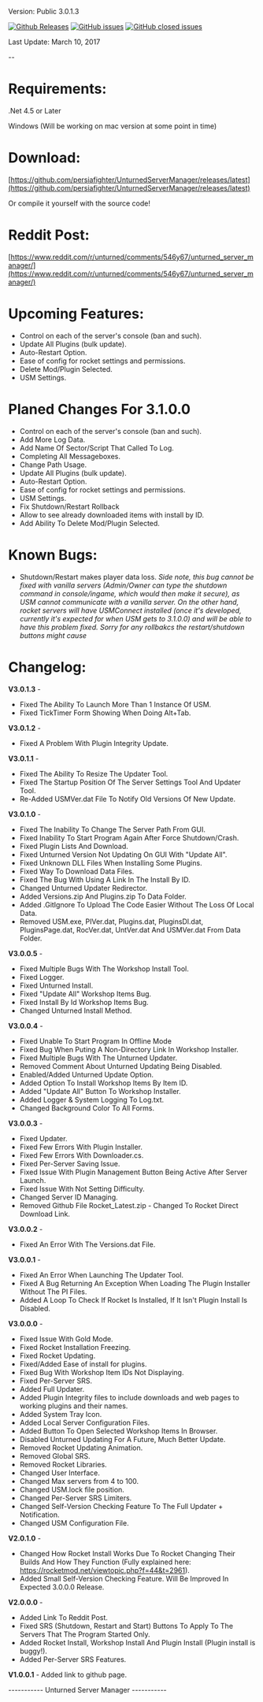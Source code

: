 Version: Public 3.0.1.3

[![Github Releases](https://img.shields.io/github/downloads/persiafighter/UnturnedServerManager/latest/total.svg?style=plastic)](https://github.com/persiafighter/UnturnedServerManager/releases/tag/v3.0.0.5) [![GitHub issues](https://img.shields.io/github/issues/persiafighter/UnturnedServerManager.svg?style=plastic)](https://github.com/persiafighter/UnturnedServerManager/issues) [![GitHub closed issues](https://img.shields.io/github/issues-closed/persiafighter/UnturnedServerManager.svg?style=plastic)]()

Last Update: March 10, 2017

--

<h1>Requirements:</h1>

.Net 4.5 or Later

Windows (Will be working on mac version at some point in time)

<h1>Download:</h1>

[https://github.com/persiafighter/UnturnedServerManager/releases/latest](https://github.com/persiafighter/UnturnedServerManager/releases/latest)

Or compile it yourself with the source code!

<h1>Reddit Post:</h1>

[https://www.reddit.com/r/unturned/comments/546y67/unturned_server_manager/](https://www.reddit.com/r/unturned/comments/546y67/unturned_server_manager/)

<h1>Upcoming Features:</h1>

* Control on each of the server's console (ban and such).
* Update All Plugins (bulk update).
* Auto-Restart Option.
* Ease of config for rocket settings and permissions.
* Delete Mod/Plugin Selected.
* USM Settings.

<h1>Planed Changes For 3.1.0.0</h1>

* Control on each of the server's console (ban and such).
* Add More Log Data.
* Add Name Of Sector/Script That Called To Log.
* Completing All Messageboxes.
* Change Path Usage.
* Update All Plugins (bulk update).
* Auto-Restart Option.
* Ease of config for rocket settings and permissions.
* USM Settings.
* Fix Shutdown/Restart Rollback
* Allow to see already downloaded items with install by ID.
* Add Ability To Delete Mod/Plugin Selected.

<h1>Known Bugs:</h1>

* Shutdown/Restart makes player data loss. _Side note, this bug cannot be fixed with vanilla servers (Admin/Owner can type the shutdown command in console/ingame, which would then make it secure), as USM cannot communicate with a vanilla server. On the other hand, rocket servers will have USMConnect installed (once it's developed, currently it's expected for when USM gets to 3.1.0.0) and will be able to have this problem fixed. Sorry for any rollbakcs the restart/shutdown buttons might cause_

<h1>Changelog:</h1>


**V3.0.1.3** - 

* Fixed The Ability To Launch More Than 1 Instance Of USM.
* Fixed TickTimer Form Showing When Doing Alt+Tab.

**V3.0.1.2** - 

* Fixed A Problem With Plugin Integrity Update.

**V3.0.1.1** - 

* Fixed The Ability To Resize The Updater Tool.
* Fixed The Startup Position Of The Server Settings Tool And Updater Tool.
* Re-Added USMVer.dat File To Notify Old Versions Of New Update.

**V3.0.1.0** - 

* Fixed The Inability To Change The Server Path From GUI.
* Fixed Inability To Start Program Again After Force Shutdown/Crash.
* Fixed Plugin Lists And Download.
* Fixed Unturned Version Not Updating On GUI With "Update All".
* Fixed Unknown DLL Files When Installing Some Plugins.
* Fixed Way To Download Data Files.
* Fixed The Bug With Using A Link In The Install By ID.
* Changed Unturned Updater Redirector.
* Added Versions.zip And Plugins.zip To Data Folder.
* Added .GitIgnore To Upload The Code Easier Without The Loss Of Local Data.
* Removed USM.exe, PIVer.dat, Plugins.dat, PluginsDl.dat, PluginsPage.dat, RocVer.dat, UntVer.dat And USMVer.dat From Data Folder.

**V3.0.0.5** - 

* Fixed Multiple Bugs With The Workshop Install Tool.
* Fixed Logger.
* Fixed Unturned Install.
* Fixed "Update All" Workshop Items Bug.
* Fixed Install By Id Workshop Items Bug.
* Changed Unturned Install Method.

**V3.0.0.4** - 

* Fixed Unable To Start Program In Offline Mode
* Fixed Bug When Puting A Non-Directory Link In Workshop Installer.
* Fixed Multiple Bugs With The Unturned Updater.
* Removed Comment About Unturned Updating Being Disabled.
* Enabled/Added Unturned Update Option.
* Added Option To Install Workshop Items By Item ID.
* Added "Update All" Button To Workshop Installer.
* Added Logger & System Logging To Log.txt.
* Changed Background Color To All Forms.

**V3.0.0.3** - 

* Fixed Updater.
* Fixed Few Errors With Plugin Installer.
* Fixed Few Errors With Downloader.cs.
* Fixed Per-Server Saving Issue.
* Fixed Issue With Plugin Management Button Being Active After Server Launch.
* Fixed Issue With Not Setting Difficulty.
* Changed Server ID Managing.
* Removed Github File Rocket_Latest.zip - Changed To Rocket Direct Download Link.

**V3.0.0.2** - 

* Fixed An Error With The Versions.dat File.

**V3.0.0.1** - 

* Fixed An Error When Launching The Updater Tool.
* Fixed A Bug Returning An Exception When Loading The Plugin Installer Without The PI Files.
* Added A Loop To Check If Rocket Is Installed, If It Isn't Plugin Install Is Disabled.

**V3.0.0.0** - 

* Fixed Issue With Gold Mode.
* Fixed Rocket Installation Freezing.
* Fixed Rocket Updating.
* Fixed/Added Ease of install for plugins.
* Fixed Bug With Workshop Item IDs Not Displaying.
* Fixed Per-Server SRS.
* Added Full Updater.
* Added Plugin Integrity files to include downloads and web pages to working plugins and their names.
* Added System Tray Icon.
* Added Local Server Configuration Files.
* Added Button To Open Selected Workshop Items In Browser.
* Disabled Unturned Updating For A Future, Much Better Update.
* Removed Rocket Updating Animation.
* Removed Global SRS.
* Removed Rocket Libraries.
* Changed User Interface.
* Changed Max servers from 4 to 100.
* Changed USM.lock file position.
* Changed Per-Server SRS Limiters.
* Changed Self-Version Checking Feature To The Full Updater + Notification.
* Changed USM Configuration File.

**V2.0.1.0** - 

* Changed How Rocket Install Works Due To Rocket Changing Their Builds And How They Function (Fully explained here: https://rocketmod.net/viewtopic.php?f=44&t=2961).
* Added Small Self-Version Checking Feature. Will Be Improved In Expected 3.0.0.0 Release.

**V2.0.0.0** - 

* Added Link To Reddit Post.
* Fixed SRS (Shutdown, Restart and Start) Buttons To Apply To The Servers That The Program Started Only.
* Added Rocket Install, Workshop Install And Plugin Install (Plugin install is buggy!).
* Added Per-Server SRS Features.

**V1.0.0.1** - Added link to github page.

----------- Unturned Server Manager -----------
